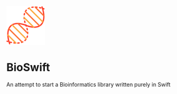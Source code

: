 <img src="./BioSwift.svg" width="100px" />

<h1>BioSwift</h1>
An attempt to start a Bioinformatics library written purely in Swift
